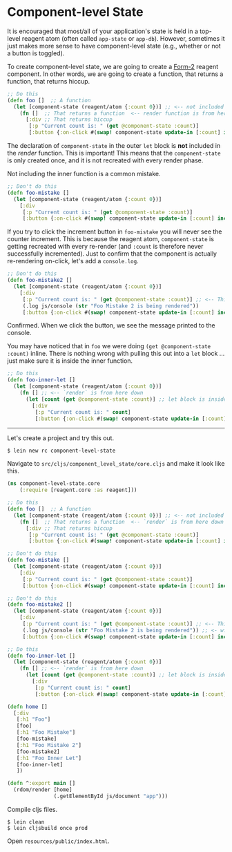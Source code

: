 # Component-level State

It is encouraged that most/all of your application's state is held in a top-level reagent atom (often called `app-state` or `app-db`). However, sometimes it just makes more sense to have component-level state (e.g., whether or not a button is toggled).

To create component-level state, we are going to create a [Form-2](https://github.com/reagent-project/reagent/blob/master/doc/CreatingReagentComponents.md#form-2--a-function-returning-a-function) reagent component.  In other words, we are going to create a function, that returns a function, that returns hiccup.


```clojure
;; Do this
(defn foo []  ;; A function
  (let [component-state (reagent/atom {:count 0})] ;; <-- not included in render function
    (fn []  ;; That returns a function  <-- render function is from here down
      [:div ;; That returns hiccup
       [:p "Current count is: " (get @component-state :count)]
       [:button {:on-click #(swap! component-state update-in [:count] inc)} "Increment"]])))
```

The declaration of `component-state` in the outer `let` block is **not** included in the *render* function.  This is important! This means that the `component-state` is only created once, and it is not recreated with every render phase.

Not including the inner function is a common mistake.

```clojure
;; Don't do this
(defn foo-mistake []
  (let [component-state (reagent/atom {:count 0})]
    [:div
     [:p "Current count is: " (get @component-state :count)]
     [:button {:on-click #(swap! component-state update-in [:count] inc)} "Increment"]]))
```

If you try to click the increment button in `foo-mistake` you will never see the counter increment. This is because the reagent atom, `component-state` is getting recreated with every re-render (and `:count` is therefore never successfully incremented).  Just to confirm that the component is actually re-rendering on-click, let's add a `console.log`.

```clojure
;; Don't do this
(defn foo-mistake2 []
  (let [component-state (reagent/atom {:count 0})]
    [:div
     [:p "Current count is: " (get @component-state :count)] ;; <-- This deref is causing the re-render
     (.log js/console (str "Foo Mistake 2 is being rendered"))
     [:button {:on-click #(swap! component-state update-in [:count] inc)} "Increment"]]))
```

Confirmed.  When we click the button, we see the message printed to the console.

You may have noticed that in `foo` we were doing `(get @component-state :count)` inline.  There is nothing wrong with pulling this out into a `let` block ... just make sure it is inside the inner function.

```clojure
;; Do this
(defn foo-inner-let []
  (let [component-state (reagent/atom {:count 0})]
    (fn [] ;; <-- `render` is from here down
      (let [count (get @component-state :count)] ;; let block is inside `render`
        [:div
         [:p "Current count is: " count]
         [:button {:on-click #(swap! component-state update-in [:count] inc)} "Increment"]]))))
```

---

Let's create a project and try this out.

```
$ lein new rc component-level-state
```

Navigate to `src/cljs/component_level_state/core.cljs` and make it look like this.

```clojure
(ns component-level-state.core
    (:require [reagent.core :as reagent]))

;; Do this
(defn foo []  ;; A function
  (let [component-state (reagent/atom {:count 0})] ;; <-- not included in `render`
    (fn []  ;; That returns a function  <-- `render` is from here down
      [:div ;; That returns hiccup
       [:p "Current count is: " (get @component-state :count)]
       [:button {:on-click #(swap! component-state update-in [:count] inc)} "Increment"]])))

;; Don't do this
(defn foo-mistake []
  (let [component-state (reagent/atom {:count 0})]
    [:div
     [:p "Current count is: " (get @component-state :count)]
     [:button {:on-click #(swap! component-state update-in [:count] inc)} "Increment"]]))

;; Don't do this
(defn foo-mistake2 []
  (let [component-state (reagent/atom {:count 0})]
    [:div
     [:p "Current count is: " (get @component-state :count)] ;; <-- This deref is causing the re-render
     (.log js/console (str "Foo Mistake 2 is being rendered")) ;; <- will print this on-click
     [:button {:on-click #(swap! component-state update-in [:count] inc)} "Increment"]]))

;; Do this
(defn foo-inner-let []
  (let [component-state (reagent/atom {:count 0})]
    (fn [] ;; <-- `render` is from here down
      (let [count (get @component-state :count)] ;; let block is inside `render`
        [:div
         [:p "Current count is: " count]
         [:button {:on-click #(swap! component-state update-in [:count] inc)} "Increment"]]))))

(defn home []
  [:div
   [:h1 "Foo"]
   [foo]
   [:h1 "Foo Mistake"]
   [foo-mistake]
   [:h1 "Foo Mistake 2"]
   [foo-mistake2]
   [:h1 "Foo Inner Let"]
   [foo-inner-let]
   ])

(defn ^:export main []
  (rdom/render [home]
               (.getElementById js/document "app")))
```

Compile cljs files.

```
$ lein clean
$ lein cljsbuild once prod
```

Open `resources/public/index.html`.
